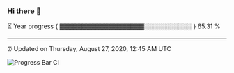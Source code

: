 ### Hi there 👋

⏳ Year progress { ▓▓▓▓▓▓▓▓▓▓▓▓▓▓▓▓▓▓▓░░░░░░░░░░░ } 65.31 %

---

⏰ Updated on Thursday, August 27, 2020, 12:45 AM UTC

![Progress Bar CI](https://github.com/arthurbuhl/arthurbuhl/workflows/Progress%20Bar%20CI/badge.svg)
